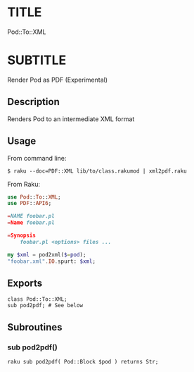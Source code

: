 TITLE
=====

Pod::To::XML

SUBTITLE
========

Render Pod as PDF (Experimental)

Description
-----------

Renders Pod to an intermediate XML format

Usage
-----

From command line:

    $ raku --doc=PDF::XML lib/to/class.rakumod | xml2pdf.raku

From Raku:

```raku
use Pod::To::XML;
use PDF::API6;

=NAME foobar.pl
=Name foobar.pl

=Synopsis
    foobar.pl <options> files ...

my $xml = pod2xml($=pod);
"foobar.xml".IO.spurt: $xml;
```
Exports
-------

    class Pod::To::XML;
    sub pod2pdf; # See below

Subroutines
-----------

### sub pod2pdf()

```raku sub pod2pdf( Pod::Block $pod ) returns Str;```

